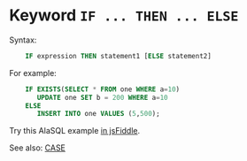 # Keyword `IF ... THEN ... ELSE`

Syntax:
```sql
    IF expression THEN statement1 [ELSE statement2]
```

For example:
```sql
    IF EXISTS(SELECT * FROM one WHERE a=10) 
       UPDATE one SET b = 200 WHERE a=10
    ELSE 
       INSERT INTO one VALUES (5,500);
```

Try this AlaSQL example [in jsFiddle](http://jsfiddle.net/agershun/8mobrL3o/1/).

See also: [CASE](Case)